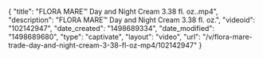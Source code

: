 {
    "title": "FLORA MARE&trade; Day and Night Cream 3.38 fl. oz..mp4",
    "description": "FLORA MARE&trade; Day and Night Cream 3.38 fl. oz.",
    "videoid": "102142947",
    "date_created": "1498689334",
    "date_modified": "1498689680",
    "type": "captivate",
    "layout": "video",
    "url": "\/v\/flora-mare-trade-day-and-night-cream-3-38-fl-oz-mp4\/102142947"
}